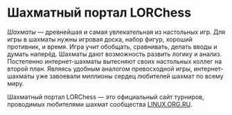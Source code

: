 Шахматный портал LORChess
=========================

*Шахматы* — древнейшая и самая увлекательная из настольных игр. Для игры в шахматы нужны игровая доска, набор фигур, хороший противник, и время. Игра учит обобщать, сравнивать, делать вводы и думать наперёд. Шахматы дают возможность развить логику и анализ. Постепенно интернет-шахматы вытесняют своих настольных коллег на второй план. Являясь удобным аналогом превосходной игры, интернет-шахматы уже завоевали миллионы сердец любителей шахмат по всему миру.

Шахматный портал LORChess — это официальный сайт турниров, проводимых любителями шахмат сообщества [LINUX.ORG.RU](https://www.linux.org.ru/).
